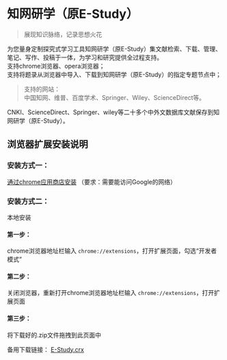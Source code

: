 # 知网研学（原E-Study）
> 展现知识脉络，记录思想火花      

为您量身定制探究式学习工具知网研学（原E-Study）集文献检索、下载、管理、笔记、写作、投稿于一体，为学习和研究提供全过程支持。				
支持chrome浏览器、opera浏览器；		
支持将题录从浏览器中导入、下载到知网研学（原E-Study）的指定专题节点中；		
> 支持的网站：		
中国知网、维普、百度学术、Springer、Wiley、ScienceDirect等。		

CNKI、ScienceDirect、Springer、wiley等二十多个中外文数据库文献保存到知网研学（原E-Study）。		

## 浏览器扩展安装说明
### 安装方式一：
[通过chrome应用商店安装](https://chrome.google.com/webstore/detail/cnki-e-study/cbiabcjppjnocoifnglnpnkcleolmkpf) （要求：需要能访问Google的网络）
### 安装方式二：
本地安装
#### 第一步：
chrome浏览器地址栏输入 `chrome://extensions`，打开扩展页面，勾选“开发者模式”
#### 第二步：
关闭浏览器，重新打开chrome浏览器地址栏输入 `chrome://extensions`，打开扩展页面
#### 第三步：
将下载好的.zip文件拖拽到此页面中

备用下载链接： [E-Study.crx](https://download.cnki.net/ECSP%20Literature%20Collection%20Assistant.crx)		
		
